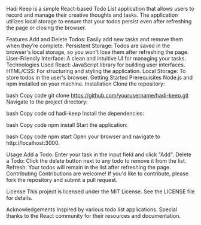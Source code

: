 
Hadi Keep is a simple React-based Todo List application that allows users to record and manage their creative thoughts and tasks. The application utilizes local storage to ensure that your todos persist even after refreshing the page or closing the browser.

Features
Add and Delete Todos: Easily add new tasks and remove them when they’re complete.
Persistent Storage: Todos are saved in the browser's local storage, so you won't lose them after refreshing the page.
User-Friendly Interface: A clean and intuitive UI for managing your tasks.
Technologies Used
React: JavaScript library for building user interfaces.
HTML/CSS: For structuring and styling the application.
Local Storage: To store todos in the user's browser.
Getting Started
Prerequisites
Node.js and npm installed on your machine.
Installation
Clone the repository:

bash
Copy code
git clone https://github.com/yourusername/hadi-keep.git
Navigate to the project directory:

bash
Copy code
cd hadi-keep
Install the dependencies:

bash
Copy code
npm install
Start the application:

bash
Copy code
npm start
Open your browser and navigate to http://localhost:3000.

Usage
Add a Todo: Enter your task in the input field and click "Add".
Delete a Todo: Click the delete button next to any todo to remove it from the list.
Refresh: Your todos will remain in the list after refreshing the page.
Contributing
Contributions are welcome! If you'd like to contribute, please fork the repository and submit a pull request.

License
This project is licensed under the MIT License. See the LICENSE file for details.

Acknowledgements
Inspired by various todo list applications.
Special thanks to the React community for their resources and documentation.

